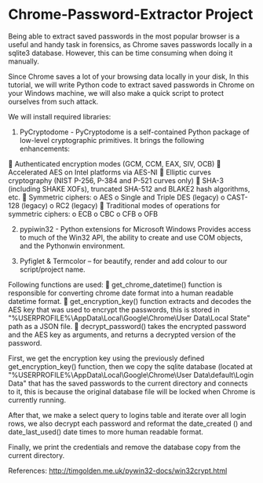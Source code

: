 # Chrome-Password-Extractor Project

Being able to extract saved passwords in the most popular browser is a useful and handy task in forensics, as Chrome saves passwords locally in a sqlite3 database. However, this can be time consuming when doing it manually.

Since Chrome saves a lot of your browsing data locally in your disk, In this tutorial, we will write Python code to extract saved passwords in Chrome on your Windows machine, we will also make a quick script to protect ourselves from such attack.

We will install required libraries:

1.	PyCryptodome - PyCryptodome is a self-contained Python package of low-level cryptographic primitives. It brings the following enhancements:

  	Authenticated encryption modes (GCM, CCM, EAX, SIV, OCB)
  	Accelerated AES on Intel platforms via AES-NI
  	Elliptic curves cryptography (NIST P-256, P-384 and P-521 curves only)
  	SHA-3 (including SHAKE XOFs), truncated SHA-512 and BLAKE2 hash algorithms, etc.
  	Symmetric ciphers:
    o	AES
    o	Single and Triple DES (legacy)
    o	CAST-128 (legacy)
    o	RC2 (legacy)
  	Traditional modes of operations for symmetric ciphers:
    o	ECB
    o	CBC
    o	CFB
    o	OFB

2.	pypiwin32 - Python extensions for Microsoft Windows Provides access to much of the Win32 API, the ability to create and use COM objects, and the Pythonwin environment.

3.	Pyfiglet & Termcolor – for beautify, render and add colour to our script/project name.

Following functions are used:
  	get_chrome_datetime() function is responsible for converting chrome date format into a human readable datetime format.
  	get_encryption_key() function extracts and decodes the AES key that was used to encrypt the passwords, this is stored in "%USERPROFILE%\AppData\Local\Google\Chrome\User
    Data\Local State" path as a JSON file.
  	decrypt_password() takes the encrypted password and the AES key as arguments, and returns a decrypted version of the password.

First, we get the encryption key using the previously defined get_encryption_key() function, then we copy the sqlite database (located at "%USERPROFILE%\AppData\Local\Google\Chrome\User Data\default\Login Data" that has the saved passwords to the current directory and connects to it, this is because the original database file will be locked when Chrome is currently running.

After that, we make a select query to logins table and iterate over all login rows, we also decrypt each password and reformat the date_created () and date_last_used() date times to more human readable format.

Finally, we print the credentials and remove the database copy from the current directory.

References:
http://timgolden.me.uk/pywin32-docs/win32crypt.html
